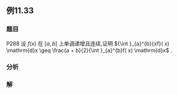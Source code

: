 ## 例11.33
### 题目
P288 设 $f( x)$ 在 $\lbrack {a, b}\rbrack$ 上单调递增且连续,证明 ${\int }_{a}^{b}{xf}( x) \mathrm{d}x \geq \frac{a + b}{2}{\int }_{a}^{b}f( x) \mathrm{d}x$ .
### 分析

### 解
